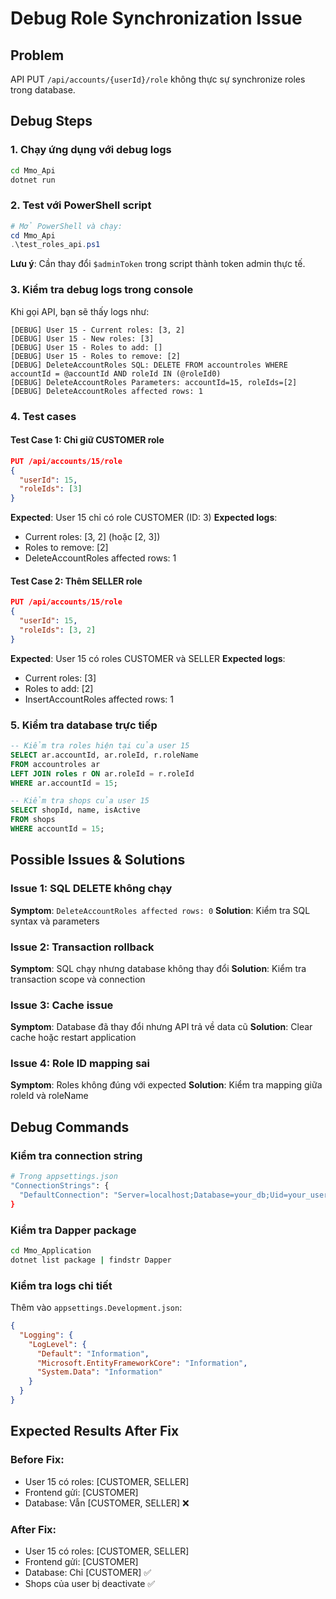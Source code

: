 # Debug Role Synchronization Issue

## Problem

API PUT `/api/accounts/{userId}/role` không thực sự synchronize roles trong database.

## Debug Steps

### 1. Chạy ứng dụng với debug logs

```bash
cd Mmo_Api
dotnet run
```

### 2. Test với PowerShell script

```powershell
# Mở PowerShell và chạy:
cd Mmo_Api
.\test_roles_api.ps1
```

**Lưu ý**: Cần thay đổi `$adminToken` trong script thành token admin thực tế.

### 3. Kiểm tra debug logs trong console

Khi gọi API, bạn sẽ thấy logs như:

```
[DEBUG] User 15 - Current roles: [3, 2]
[DEBUG] User 15 - New roles: [3]
[DEBUG] User 15 - Roles to add: []
[DEBUG] User 15 - Roles to remove: [2]
[DEBUG] DeleteAccountRoles SQL: DELETE FROM accountroles WHERE accountId = @accountId AND roleId IN (@roleId0)
[DEBUG] DeleteAccountRoles Parameters: accountId=15, roleIds=[2]
[DEBUG] DeleteAccountRoles affected rows: 1
```

### 4. Test cases

#### Test Case 1: Chỉ giữ CUSTOMER role

```json
PUT /api/accounts/15/role
{
  "userId": 15,
  "roleIds": [3]
}
```

**Expected**: User 15 chỉ có role CUSTOMER (ID: 3)
**Expected logs**:

- Current roles: [3, 2] (hoặc [2, 3])
- Roles to remove: [2]
- DeleteAccountRoles affected rows: 1

#### Test Case 2: Thêm SELLER role

```json
PUT /api/accounts/15/role
{
  "userId": 15,
  "roleIds": [3, 2]
}
```

**Expected**: User 15 có roles CUSTOMER và SELLER
**Expected logs**:

- Current roles: [3]
- Roles to add: [2]
- InsertAccountRoles affected rows: 1

### 5. Kiểm tra database trực tiếp

```sql
-- Kiểm tra roles hiện tại của user 15
SELECT ar.accountId, ar.roleId, r.roleName
FROM accountroles ar
LEFT JOIN roles r ON ar.roleId = r.roleId
WHERE ar.accountId = 15;

-- Kiểm tra shops của user 15
SELECT shopId, name, isActive
FROM shops
WHERE accountId = 15;
```

## Possible Issues & Solutions

### Issue 1: SQL DELETE không chạy

**Symptom**: `DeleteAccountRoles affected rows: 0`
**Solution**: Kiểm tra SQL syntax và parameters

### Issue 2: Transaction rollback

**Symptom**: SQL chạy nhưng database không thay đổi
**Solution**: Kiểm tra transaction scope và connection

### Issue 3: Cache issue

**Symptom**: Database đã thay đổi nhưng API trả về data cũ
**Solution**: Clear cache hoặc restart application

### Issue 4: Role ID mapping sai

**Symptom**: Roles không đúng với expected
**Solution**: Kiểm tra mapping giữa roleId và roleName

## Debug Commands

### Kiểm tra connection string

```bash
# Trong appsettings.json
"ConnectionStrings": {
  "DefaultConnection": "Server=localhost;Database=your_db;Uid=your_user;Pwd=your_password;"
}
```

### Kiểm tra Dapper package

```bash
cd Mmo_Application
dotnet list package | findstr Dapper
```

### Kiểm tra logs chi tiết

Thêm vào `appsettings.Development.json`:

```json
{
  "Logging": {
    "LogLevel": {
      "Default": "Information",
      "Microsoft.EntityFrameworkCore": "Information",
      "System.Data": "Information"
    }
  }
}
```

## Expected Results After Fix

### Before Fix:

- User 15 có roles: [CUSTOMER, SELLER]
- Frontend gửi: [CUSTOMER]
- Database: Vẫn [CUSTOMER, SELLER] ❌

### After Fix:

- User 15 có roles: [CUSTOMER, SELLER]
- Frontend gửi: [CUSTOMER]
- Database: Chỉ [CUSTOMER] ✅
- Shops của user bị deactivate ✅
